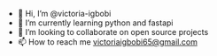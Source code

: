 - 👋 Hi, I’m @victoria-igbobi
- 🌱 I’m currently learning python and fastapi
- 💞️ I’m looking to collaborate on open source projects 
- 📫 How to reach me victoriaigbobi65@gmail.com

<!---
victoria-igbobi65/victoria-igbobi65 is a ✨ special ✨ repository because its `README.md` (this file) appears on your GitHub profile.
You can click the Preview link to take a look at your changes.
--->
